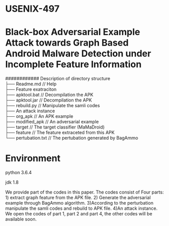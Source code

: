 # USENIX-497

# Black-box Adversarial Example Attack towards Graph Based Android Malware Detection under Incomplete Feature Information

############ Description of directory structure  
├── Readme.md                                   // Help  
├── Feature exatraciton  
     ├── apktool.bat                  // Decompilation the APK  
     ├── apktool.jar                  // Decompilation the APK   
├── rebuild.py                  //  Manipulate the samli codes  
├── An attack instance   
     ├── org_apk                 //  An APK example    
     ├── modified_apk                 //  An adversarial example    
     ├── target                 //  The target classifier (MaMaDroid)    
     ├── feature                 //  The feature extraceted from this APK   
     └── pertubation.txt             //  The pertubation generated by BagAmmo    



# Environment
python 3.6.4

jdk 1.8

We provide part of the codes in this paper. The codes consist of Four parts: 1) extract graph feature from the APK file. 2) Generate the adversarial example through BagAmmo algorithm. 3)According to the perturbation manipulate the samli codes and rebuild to APK file. 4)An attack instance. We open the codes of part 1, part 2 and  part 4, the other codes will be available soon.
